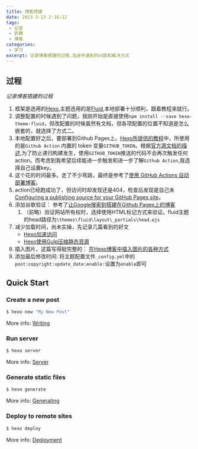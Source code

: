 ```yaml
---
title: 博客搭建
date: 2023-3-13 2:16:12
tags:
 - 记录
 - 折腾
 - 博客
categories:
 - 学习
excerpt: 记录博客搭建的过程,及途中遇到的问题和解决方式
---
```

## 过程
*记录博客搭建的过程*

1. 框架是选用的[Hexo](https://hexo.io/zh-cn/docs/),主题选用的是[Fluid](https://hexo.fluid-dev.com/docs),本地部署十分顺利，跟着教程来就行。
2. 调整配置的时候遇到了问题，我刚开始是直接使用`npm install --save hexo-theme-fluid`，但改配置的时候虽然有文档，但各项配置的位置不知道是怎么嵌套的，就选择了方式二。
3. 本地配置好之后，要部署到Github Pages上。[Hexo所提供的教程](https://hexo.io/zh-cn/docs/github-pages)中，所使用的是`Github Action` 内置的 token 变量`GITHUB_TOKEN`。根据[官方源文档的描述](https://docs.github.com/en/actions/security-guidesautomatic-token-authentication?query=PA#using-the-github_token-in-a-workflow),为了防止递归构建发生，使用`GITHUB_TOKEN`推送的代码不会再次触发任何action。而考虑到我希望后续能进一步触发和进一步了解`Github Action`,我选择自己设置key。
4. 这个花的时间最多。走了不少弯路，最终是参考了[使用 GitHub Actions 自动部署博客](https://vuepress-theme-reco.recoluan.com/views/other/github-actions.html)。
5. action已经跑成功了，但访问时却发现还是404，检查后发现是自己未[Configuring a publishing source for your GitHub Pages site](https://docs.github.com/en/pages/getting-started-with-github-pages/configuring-a-publishing-source-for-your-github-pages-site)。
6. 添加谷歌验证：
    参考了[让Google搜索到搭建在Github Pages上的博客](https://jactorsue.github.io/blog/2018/04/how-blog-on-githubpages-can-be-searched-by-google.html)
    1. （前略）验证网站所有权时，选择使用HTML标记方式来验证。fluid主题的head路径为`\themes\fluid\layout\_partials\head.ejs`
7. 减少加载时间，尚未实操，先记录几篇看到的好文
   - [Hexo加速访问](https://www.voidking.com/dev-hexo-accelerate/)
   - [Hexo使用Gulp压缩静态资源](https://www.voidking.com/dev-hexo-gulp/)
8. 插入图片，这篇写得挺完整的：
   [在Hexo博客中插入图片的各种方式](https://fuhailin.github.io/Hexo-images/)
9. 添加最后修改时间:
    将主题配置文件`_config.yml`中的`post:copyright:update_date:enable:`设置为`enable`即可

## Quick Start

### Create a new post

``` bash
$ hexo new "My New Post"
```

More info: [Writing](https://hexo.io/docs/writing.html)

### Run server

``` bash
$ hexo server
```

More info: [Server](https://hexo.io/docs/server.html)

### Generate static files

``` bash
$ hexo generate
```

More info: [Generating](https://hexo.io/docs/generating.html)

### Deploy to remote sites

``` bash
$ hexo deploy
```

More info: [Deployment](https://hexo.io/docs/one-command-deployment.html)

